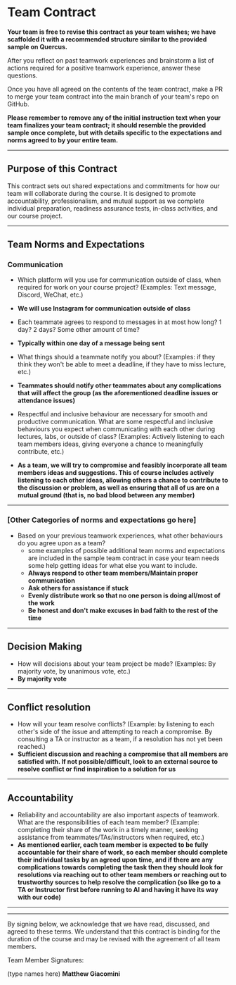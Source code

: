 # Team Contract

**Your team is free to revise this contract as your team wishes; we have scaffolded it with a recommended structure similar to the provided sample on Quercus.**

After you reflect on past teamwork experiences and brainstorm a list of actions required for a positive teamwork experience, answer these questions. 

Once you have all agreed on the contents of the team contract, make a PR to merge your team contract into the main branch of your team's repo on GitHub.

**Please remember to remove any of the initial instruction text when your team finalizes your team contract; it should resemble the provided sample once complete, but with details specific to the expectations and norms agreed to by your entire team.**

---
## Purpose of this Contract

This contract sets out shared expectations and commitments for how our team will collaborate during the course. It is designed to promote accountability, professionalism, and mutual support as we complete individual preparation, readiness assurance tests, in-class activities, and our course project.

---
## Team Norms and Expectations

### Communication

* Which platform will you use for communication outside of class, when required for work on your course project? (Examples: Text message, Discord, WeChat, etc.)
* **We will use Instagram for communication outside of class**

* Each teammate agrees to respond to messages in at most how long? 1 day? 2 days? Some other amount of time?
* **Typically within one day of a message being sent**

* What things should a teammate notify you about? (Examples: if they think they won't be able to meet a deadline, if they have to miss lecture, etc.)
* **Teammates should notify other teammates about any complications that will affect the group (as the aforementioned deadline issues or attendance issues)**

* Respectful and inclusive behaviour are necessary for smooth and productive communication. What are some respectful and inclusive behaviours you expect when communicating with each other during lectures, labs, or outside of class? (Examples: Actively listening to each team members ideas, giving everyone a chance to meaningfully contribute, etc.)
* **As a team, we will try to compromise and feasibly incorporate all team members ideas and suggestions. This of course includes actively listening to each other ideas, allowing others a chance to contribute to the discussion or problem, as well as ensuring that all of us are on a mutual ground (that is, no bad blood between any member)**

---

### [Other Categories of norms and expectations go here]

* Based on your previous teamwork experiences, what other behaviours do you agree upon as a team?
    - some examples of possible additional team norms and expectations are included in the sample team contract in case your team needs some help getting ideas for what else you want to include.
    - **Always respond to other team members/Maintain proper communication**
    - **Ask others for assistance if stuck**
    - **Evenly distribute work so that no one person is doing all/most of the work**
    - **Be honest and don't make excuses in bad faith to the rest of the time**

---

## Decision Making

* How will decisions about your team project be made? (Examples: By majority vote, by unanimous vote, etc.)
* **By majority vote**

---
## Conflict resolution

* How will your team resolve conflicts? (Example: by listening to each other's side of the issue and attempting to reach a compromise. By consulting a TA or instructor as a team, if a resolution has not yet been reached.)
* **Sufficient discussion and reaching a compromise that all members are satisfied with. If not possible/difficult, look to an external source to resolve conflict or find inspiration to a solution for us**

---

## Accountability

* Reliability and accountability are also important aspects of teamwork. What are the responsibilities of each team member? (Example: completing their share of the work in a timely manner, seeking assistance from teammates/TAs/instructors when required, etc.)
* **As mentioned earlier, each team member is expected to be fully accountable for their share of work, so each member should complete their individual tasks by an agreed upon time, and if there are any complications towards completing the task then they should look for resolutions via reaching out to other team members or reaching out to trustworthy sources to help resolve the complication (so like go to a TA or Instructor first before running to AI and having it have its way with our code)**

---

---

By signing below, we acknowledge that we have read, discussed, and agreed to these terms. We understand that this contract is binding for the duration of the course and may be revised with the agreement of all team members.

Team Member Signatures:

(type names here)
**Matthew Giacomini**
